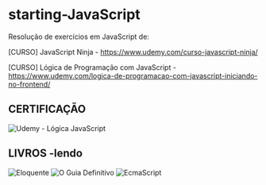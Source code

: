 # starting-JavaScript

Resolução de exercícios em JavaScript de:

[CURSO] JavaScript Ninja - https://www.udemy.com/curso-javascript-ninja/

[CURSO] Lógica de Programação com JavaScript - https://www.udemy.com/logica-de-programacao-com-javascript-iniciando-no-frontend/

CERTIFICAÇÃO
-
![Udemy - Lógica JavaScript](https://4.bp.blogspot.com/-TIRjC5LKwzw/Wz_eHTP42BI/AAAAAAAABKk/aFS20zALc-ACTGPZBhv2_qqyvHYVRW3kwCEwYBhgL/s640/certjs.jpg)

LIVROS -lendo
-
![Eloquente](https://cache.skoob.com.br/local/images//U9MucrX1K6Njyna1k_abU-CmRfg=/200x/center/top/smart/filters:format(jpeg)/https://skoob.s3.amazonaws.com/livros/200449/ELOQUENT_JAVASCRIPT_1529941685200449SK1529941686B.jpg) 
![O Guia Definitivo](https://cache.skoob.com.br/local/images//7Efw7iH7u4ErqgJowLyGu5u36mM=/200x/center/top/smart/filters:format(jpeg)/https://skoob.s3.amazonaws.com/livros/372/JAVASCRIPT_O_GUIA_DEFINITIVO_1530814883372SK1530814885B.jpg)
![EcmaScript](https://cache.skoob.com.br/local/images//yErBIjdfgogHTJNBWKtFduSSc5o=/200x/center/top/smart/filters:format(jpeg)/https://skoob.s3.amazonaws.com/livros/666938/ECMASCRIPT_6_1490621275666938SK1490621276B.jpg)
